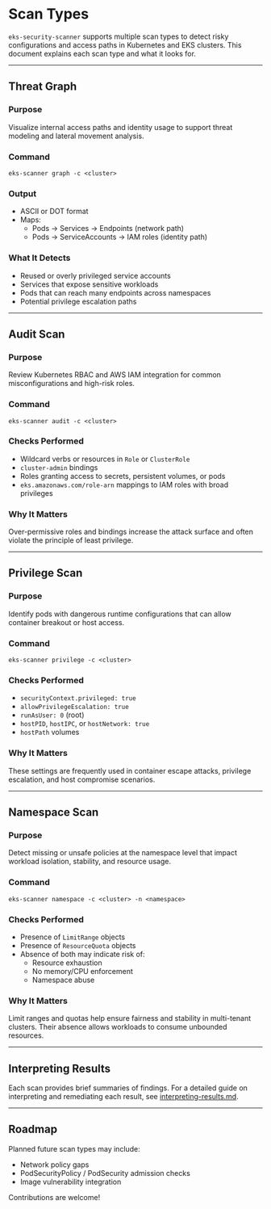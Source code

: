 # Scan Types

`eks-security-scanner` supports multiple scan types to detect risky configurations and access paths in Kubernetes and EKS clusters. This document explains each scan type and what it looks for.

---

## Threat Graph

### Purpose
Visualize internal access paths and identity usage to support threat modeling and lateral movement analysis.

### Command

`eks-scanner graph -c <cluster>`

### Output
- ASCII or DOT format
- Maps:
  - Pods → Services → Endpoints (network path)
  - Pods → ServiceAccounts → IAM roles (identity path)

### What It Detects
- Reused or overly privileged service accounts
- Services that expose sensitive workloads
- Pods that can reach many endpoints across namespaces
- Potential privilege escalation paths

---

## Audit Scan

### Purpose
Review Kubernetes RBAC and AWS IAM integration for common misconfigurations and high-risk roles.

### Command

`eks-scanner audit -c <cluster>`

### Checks Performed
- Wildcard verbs or resources in `Role` or `ClusterRole`
- `cluster-admin` bindings
- Roles granting access to secrets, persistent volumes, or pods
- `eks.amazonaws.com/role-arn` mappings to IAM roles with broad privileges

### Why It Matters
Over-permissive roles and bindings increase the attack surface and often violate the principle of least privilege.

---

## Privilege Scan

### Purpose
Identify pods with dangerous runtime configurations that can allow container breakout or host access.

### Command

`eks-scanner privilege -c <cluster>`

### Checks Performed
- `securityContext.privileged: true`
- `allowPrivilegeEscalation: true`
- `runAsUser: 0` (root)
- `hostPID`, `hostIPC`, or `hostNetwork: true`
- `hostPath` volumes

### Why It Matters
These settings are frequently used in container escape attacks, privilege escalation, and host compromise scenarios.

---

## Namespace Scan

### Purpose
Detect missing or unsafe policies at the namespace level that impact workload isolation, stability, and resource usage.

### Command

`eks-scanner namespace -c <cluster> -n <namespace>`

### Checks Performed
- Presence of `LimitRange` objects
- Presence of `ResourceQuota` objects
- Absence of both may indicate risk of:
  - Resource exhaustion
  - No memory/CPU enforcement
  - Namespace abuse

### Why It Matters
Limit ranges and quotas help ensure fairness and stability in multi-tenant clusters. Their absence allows workloads to consume unbounded resources.

---

## Interpreting Results

Each scan provides brief summaries of findings. For a detailed guide on interpreting and remediating each result, see [interpreting-results.md](interpreting-results.md).

---

## Roadmap

Planned future scan types may include:
- Network policy gaps
- PodSecurityPolicy / PodSecurity admission checks
- Image vulnerability integration

Contributions are welcome!
